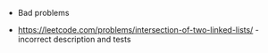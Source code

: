 * Bad problems

- https://leetcode.com/problems/intersection-of-two-linked-lists/ - incorrect description and tests